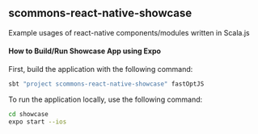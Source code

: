 
## scommons-react-native-showcase
Example usages of react-native components/modules written in Scala.js

#### How to Build/Run Showcase App using Expo

First, build the application with the following command:
```bash
sbt "project scommons-react-native-showcase" fastOptJS
```

To run the application locally, use the following command:
```bash
cd showcase
expo start --ios
```
